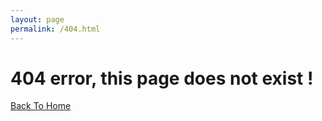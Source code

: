 ```yaml
---
layout: page
permalink: /404.html
---
```


# 404 error, this page does not exist ! 

[Back To Home]({{site.url}}{{site.baseurl}})
